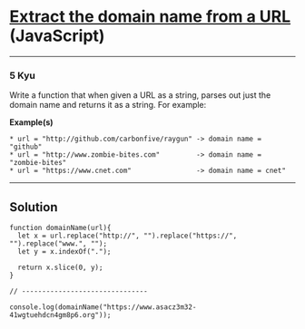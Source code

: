 # [Extract the domain name from a URL](https://www.codewars.com/kata/514a024011ea4fb54200004b/javascript) (JavaScript)

---

### 5 Kyu

Write a function that when given a URL as a string, parses out just the domain name and returns it as a string. For example:

**Example(s)**

```
* url = "http://github.com/carbonfive/raygun" -> domain name = "github"
* url = "http://www.zombie-bites.com"         -> domain name = "zombie-bites"
* url = "https://www.cnet.com"                -> domain name = cnet"
```

---

## Solution

```
function domainName(url){
  let x = url.replace("http://", "").replace("https://", "").replace("www.", "");
  let y = x.indexOf(".");
  
  return x.slice(0, y);
}

// -------------------------------

console.log(domainName("https://www.asacz3m32-41wgtuehdcn4gm8p6.org"));
```